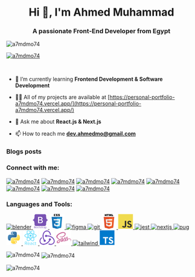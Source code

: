 <h1 align="center">Hi 👋, I'm Ahmed Muhammad</h1>
<h3 align="center">A passionate Front-End Developer from Egypt</h3>

<p align="left"> <img src="https://komarev.com/ghpvc/?username=a7mdmo74&label=Profile%20views&color=0e75b6&style=flat" alt="a7mdmo74" /> </p>

<p align="left"> <a href="https://github.com/ryo-ma/github-profile-trophy"><img src="https://github-profile-trophy.vercel.app/?username=a7mdmo74" alt="a7mdmo74" /></a> </p>

<p align="left"> <a href="https://twitter.com/" target="blank"><img src="https://img.shields.io/twitter/follow/?logo=twitter&style=for-the-badge" alt="" /></a> </p>

- 🌱 I’m currently learning **Frontend Development & Software Development**

- 👨‍💻 All of my projects are available at [https://personal-portfolio-a7mdmo74.vercel.app/](https://personal-portfolio-a7mdmo74.vercel.app/)

- 💬 Ask me about **React.js & Next.js**

- 📫 How to reach me **dev.ahmedmo@gmail.com**

### Blogs posts
<!-- BLOG-POST-LIST:START -->
<!-- BLOG-POST-LIST:END -->

<h3 align="left">Connect with me:</h3>
<p align="left">
<a href="https://codepen.io/a7mdmo74" target="blank"><img align="center" src="https://raw.githubusercontent.com/rahuldkjain/github-profile-readme-generator/master/src/images/icons/Social/codepen.svg" alt="a7mdmo74" height="30" width="40" /></a>
<a href="https://dev.to/a7mdmo74" target="blank"><img align="center" src="https://raw.githubusercontent.com/rahuldkjain/github-profile-readme-generator/master/src/images/icons/Social/devto.svg" alt="a7mdmo74" height="30" width="40" /></a>
<a href="https://linkedin.com/in/a7mdmo74" target="blank"><img align="center" src="https://raw.githubusercontent.com/rahuldkjain/github-profile-readme-generator/master/src/images/icons/Social/linked-in-alt.svg" alt="a7mdmo74" height="30" width="40" /></a>
<a href="https://stackoverflow.com/users/a7mdmo74" target="blank"><img align="center" src="https://raw.githubusercontent.com/rahuldkjain/github-profile-readme-generator/master/src/images/icons/Social/stack-overflow.svg" alt="a7mdmo74" height="30" width="40" /></a>
<a href="https://fb.com/a7mdmo74" target="blank"><img align="center" src="https://raw.githubusercontent.com/rahuldkjain/github-profile-readme-generator/master/src/images/icons/Social/facebook.svg" alt="a7mdmo74" height="30" width="40" /></a>
<a href="https://www.hackerrank.com/a7mdmo74" target="blank"><img align="center" src="https://raw.githubusercontent.com/rahuldkjain/github-profile-readme-generator/master/src/images/icons/Social/hackerrank.svg" alt="a7mdmo74" height="30" width="40" /></a>
<a href="https://www.leetcode.com/a7mdmo74" target="blank"><img align="center" src="https://raw.githubusercontent.com/rahuldkjain/github-profile-readme-generator/master/src/images/icons/Social/leet-code.svg" alt="a7mdmo74" height="30" width="40" /></a>
<a href="https://discord.gg/a7mdmo74" target="blank"><img align="center" src="https://raw.githubusercontent.com/rahuldkjain/github-profile-readme-generator/master/src/images/icons/Social/discord.svg" alt="a7mdmo74" height="30" width="40" /></a>
</p>

<h3 align="left">Languages and Tools:</h3>
<p align="left"> <a href="https://www.blender.org/" target="_blank" rel="noreferrer"> <img src="https://download.blender.org/branding/community/blender_community_badge_white.svg" alt="blender" width="40" height="40"/> </a> <a href="https://getbootstrap.com" target="_blank" rel="noreferrer"> <img src="https://raw.githubusercontent.com/devicons/devicon/master/icons/bootstrap/bootstrap-plain-wordmark.svg" alt="bootstrap" width="40" height="40"/> </a> <a href="https://www.w3schools.com/css/" target="_blank" rel="noreferrer"> <img src="https://raw.githubusercontent.com/devicons/devicon/master/icons/css3/css3-original-wordmark.svg" alt="css3" width="40" height="40"/> </a> <a href="https://www.figma.com/" target="_blank" rel="noreferrer"> <img src="https://www.vectorlogo.zone/logos/figma/figma-icon.svg" alt="figma" width="40" height="40"/> </a> <a href="https://git-scm.com/" target="_blank" rel="noreferrer"> <img src="https://www.vectorlogo.zone/logos/git-scm/git-scm-icon.svg" alt="git" width="40" height="40"/> </a> <a href="https://www.w3.org/html/" target="_blank" rel="noreferrer"> <img src="https://raw.githubusercontent.com/devicons/devicon/master/icons/html5/html5-original-wordmark.svg" alt="html5" width="40" height="40"/> </a> <a href="https://developer.mozilla.org/en-US/docs/Web/JavaScript" target="_blank" rel="noreferrer"> <img src="https://raw.githubusercontent.com/devicons/devicon/master/icons/javascript/javascript-original.svg" alt="javascript" width="40" height="40"/> </a> <a href="https://jestjs.io" target="_blank" rel="noreferrer"> <img src="https://www.vectorlogo.zone/logos/jestjsio/jestjsio-icon.svg" alt="jest" width="40" height="40"/> </a> <a href="https://nextjs.org/" target="_blank" rel="noreferrer"> <img src="https://cdn.worldvectorlogo.com/logos/nextjs-2.svg" alt="nextjs" width="40" height="40"/> </a> <a href="https://pugjs.org" target="_blank" rel="noreferrer"> <img src="https://cdn.worldvectorlogo.com/logos/pug.svg" alt="pug" width="40" height="40"/> </a> <a href="https://www.python.org" target="_blank" rel="noreferrer"> <img src="https://raw.githubusercontent.com/devicons/devicon/master/icons/python/python-original.svg" alt="python" width="40" height="40"/> </a> <a href="https://reactjs.org/" target="_blank" rel="noreferrer"> <img src="https://raw.githubusercontent.com/devicons/devicon/master/icons/react/react-original-wordmark.svg" alt="react" width="40" height="40"/> </a> <a href="https://redux.js.org" target="_blank" rel="noreferrer"> <img src="https://raw.githubusercontent.com/devicons/devicon/master/icons/redux/redux-original.svg" alt="redux" width="40" height="40"/> </a> <a href="https://sass-lang.com" target="_blank" rel="noreferrer"> <img src="https://raw.githubusercontent.com/devicons/devicon/master/icons/sass/sass-original.svg" alt="sass" width="40" height="40"/> </a> <a href="https://tailwindcss.com/" target="_blank" rel="noreferrer"> <img src="https://www.vectorlogo.zone/logos/tailwindcss/tailwindcss-icon.svg" alt="tailwind" width="40" height="40"/> </a> <a href="https://www.typescriptlang.org/" target="_blank" rel="noreferrer"> <img src="https://raw.githubusercontent.com/devicons/devicon/master/icons/typescript/typescript-original.svg" alt="typescript" width="40" height="40"/> </a> </p>

<p><img align="left" src="https://github-readme-stats.vercel.app/api/top-langs?username=a7mdmo74&show_icons=true&locale=en&layout=compact" alt="a7mdmo74" /></p>

<p>&nbsp;<img align="center" src="https://github-readme-stats.vercel.app/api?username=a7mdmo74&show_icons=true&locale=en" alt="a7mdmo74" /></p>

<p><img align="center" src="https://github-readme-streak-stats.herokuapp.com/?user=a7mdmo74&" alt="a7mdmo74" /></p>
